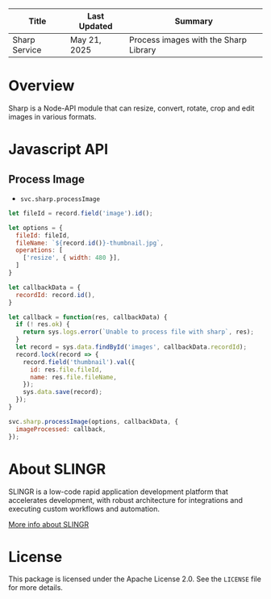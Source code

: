 <table class="table" style="margin-top: 10px">
    <thead>
    <tr>
        <th>Title</th>
        <th>Last Updated</th>
        <th>Summary</th>
    </tr>
    </thead>
    <tbody>
    <tr>
        <td>Sharp Service</td>
        <td>May 21, 2025</td>
        <td>Process images with the Sharp Library</td>
    </tr>
    </tbody>
</table>

# Overview

Sharp is a Node-API module that can resize, convert, rotate, crop and edit
images in various formats.

# Javascript API

## Process Image

- `svc.sharp.processImage`

```js
let fileId = record.field('image').id();

let options = {
  fileId: fileId,
  fileName: `${record.id()}-thumbnail.jpg`,
  operations: [
    ['resize', { width: 480 }],
  ]
}

let callbackData = {
  recordId: record.id(),
}

let callback = function(res, callbackData) {
  if (! res.ok) {
    return sys.logs.error(`Unable to process file with sharp`, res);
  }
  let record = sys.data.findById('images', callbackData.recordId);
  record.lock(record => {
    record.field('thumbnail').val({
      id: res.file.fileId,
      name: res.file.fileName,
    });
    sys.data.save(record);
  });
}

svc.sharp.processImage(options, callbackData, {
  imageProcessed: callback,
});
```

# About SLINGR

SLINGR is a low-code rapid application development platform that accelerates development,
with robust architecture for integrations and executing custom workflows and automation.

[More info about SLINGR](https://slingr.io)

# License

This package is licensed under the Apache License 2.0. See the `LICENSE` file for more details.
